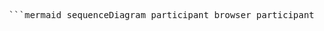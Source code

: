 <pre> ```mermaid sequenceDiagram participant browser participant server browser->>server: POST https://studies.cs.helsinki.fi/exampleapp/new_note activate server server-->>browser: 302 Error?? deactivate server browser->>server: GET https://studies.cs.helsinki.fi/exampleapp/notes activate server server-->>browser: the HTML file deactivate server browser->>server: GET https://studies.cs.helsinki.fi/exampleapp/main.css activate server server->>browser: the css file deactivate server browser->>server: GET https://studies.cs.helsinki.fi/exampleapp/main.js activate server server->>browser: the JavaScript file deactivate server Note right of browser: The browser starts executing the JavaScript code that fetches the JSON from the server browser->>server: GET https://studies.cs.helsinki.fi/exampleapp/data.json activate server server-->>browser: [{ "content": "h", "date": "2025-08-04T16:24:22.273Z"}, ... ] deactivate server Note right of browser: The browser executes the callback function that renders the notes ``` </pre>